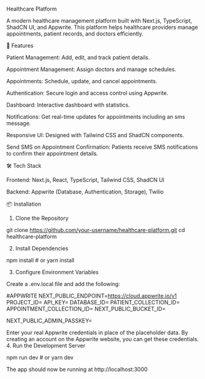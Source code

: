 Healthcare Platform

A modern healthcare management platform built with Next.js, TypeScript, ShadCN UI, and Appwrite. This platform helps healthcare providers manage appointments, patient records, and doctors efficiently.

🚀 Features

Patient Management: Add, edit, and track patient details.

Appointment Management: Assign doctors and manage schedules.

Appointments: Schedule, update, and cancel appointments.

Authentication: Secure login and access control using Appwrite.

Dashboard: Interactive dashboard with statistics.

Notifications: Get real-time updates for appointments including an sms message.

Responsive UI: Designed with Tailwind CSS and ShadCN components.

Send SMS on Appointment Confirmation: Patients receive SMS notifications to confirm their appointment details.

🛠️ Tech Stack

Frontend: Next.js, React, TypeScript, Tailwind CSS, ShadCN UI

Backend: Appwrite (Database, Authentication, Storage), Twilio

📦 Installation

1. Clone the Repository

git clone https://github.com/your-username/healthcare-platform.git
cd healthcare-platform

2. Install Dependencies

npm install  # or yarn install

3. Configure Environment Variables

Create a .env.local file and add the following:

#APPWRITE
NEXT_PUBLIC_ENDPOINT=https://cloud.appwrite.io/v1
PROJECT_ID=
API_KEY=
DATABASE_ID=
PATIENT_COLLECTION_ID=
APPOINTMENT_COLLECTION_ID=
NEXT_PUBLIC_BUCKET_ID=

NEXT_PUBLIC_ADMIN_PASSKEY=

Enter your real Appwrite credentials in place of the placeholder data. By creating an account on the Appwrite website, you can get these credentials.
4. Run the Development Server

npm run dev  # or yarn dev

The app should now be running at http://localhost:3000

